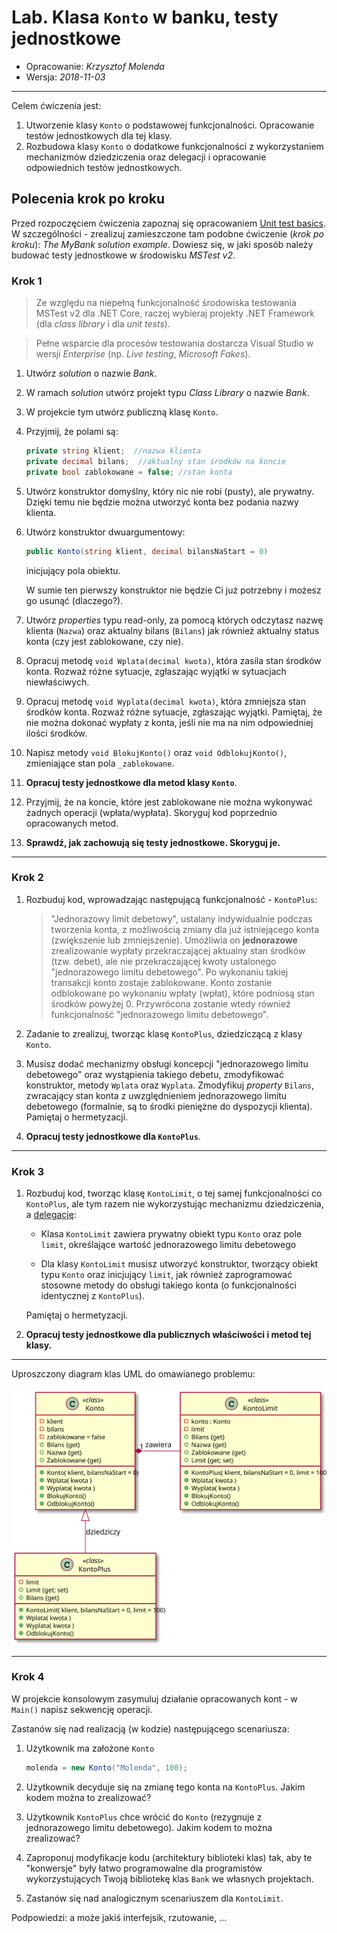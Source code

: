 # Lab. Klasa `Konto` w banku, testy jednostkowe

* Opracowanie: _Krzysztof Molenda_
* Wersja: _2018-11-03_

---

Celem ćwiczenia jest:

1. Utworzenie klasy `Konto` o podstawowej funkcjonalności. Opracowanie testów jednostkowych dla tej klasy.
2. Rozbudowa klasy `Konto` o dodatkowe funkcjonalności z wykorzystaniem mechanizmów dziedziczenia oraz delegacji i opracowanie odpowiednich testów jednostkowych.

## Polecenia krok po kroku

Przed rozpoczęciem ćwiczenia zapoznaj się opracowaniem [Unit test basics](https://docs.microsoft.com/en-US/visualstudio/test/unit-test-basics). W szczególności - zrealizuj zamieszczone tam podobne ćwiczenie (_krok po kroku_): _The MyBank solution example_. Dowiesz się, w jaki sposób należy budować testy jednostkowe w środowisku _MSTest v2_.

### Krok 1

> Ze względu na niepełną funkcjonalność środowiska testowania MSTest v2 dla .NET Core, raczej wybieraj projekty .NET Framework (dla _class library_ i dla _unit tests_).

> Pełne wsparcie dla procesów testowania dostarcza Visual Studio w wersji _Enterprise_ (np. _Live testing_, _Microsoft Fakes_).

1. Utwórz _solution_ o nazwie _Bank_.

2. W ramach _solution_ utwórz projekt typu _Class Library_ o nazwie _Bank_.

3. W projekcie tym utwórz publiczną klasę `Konto`.

4. Przyjmij, że polami są:

    ```csharp
    private string klient;  //nazwa klienta
    private decimal bilans;  //aktualny stan środków na koncie
    private bool zablokowane = false; //stan konta
    ```

5. Utwórz konstruktor domyślny, który nic nie robi (pusty), ale prywatny. Dzięki temu nie będzie można utworzyć konta bez podania nazwy klienta.

6. Utwórz konstruktor dwuargumentowy:

    ```csharp
    public Konto(string klient, decimal bilansNaStart = 0)
    ```

    inicjujący pola obiektu.

    W sumie ten pierwszy konstruktor nie będzie Ci już potrzebny i możesz go usunąć (dlaczego?).

7. Utwórz _properties_ typu read-only, za pomocą których odczytasz nazwę klienta (`Nazwa`) oraz aktualny bilans (`Bilans`) jak również aktualny status konta (czy jest zablokowane, czy nie).

8. Opracuj metodę `void Wplata(decimal kwota)`, która zasila stan środków konta. Rozważ różne sytuacje, zgłaszając wyjątki w sytuacjach niewłaściwych.

9. Opracuj metodę `void Wyplata(decimal kwota)`, która zmniejsza stan środków konta. Rozważ różne sytuacje, zgłaszając wyjątki. Pamiętaj, że nie można dokonać wypłaty z konta, jeśli nie ma na nim odpowiedniej ilości środków.

10. Napisz metody `void BlokujKonto()` oraz `void OdblokujKonto()`, zmieniające stan pola `_zablokowane`.

11. **Opracuj testy jednostkowe dla metod klasy `Konto`**.

12. Przyjmij, że na koncie, które jest zablokowane nie można wykonywać żadnych operacji (wpłata/wypłata). Skoryguj kod poprzednio opracowanych metod.

13. **Sprawdź, jak zachowują się testy jednostkowe. Skoryguj je.**

---

### Krok 2

1. Rozbuduj kod, wprowadzając następującą funkcjonalność - `KontoPlus`:

    > "Jednorazowy limit debetowy", ustalany indywidualnie podczas tworzenia konta, z możliwością zmiany dla już istniejącego konta (zwiększenie lub zmniejszenie).
    > Umożliwia on **jednorazowe** zrealizowanie wypłaty przekraczającej aktualny stan środków (tzw. debet), ale nie przekraczającej kwoty ustalonego "jednorazowego limitu debetowego".
    > Po wykonaniu takiej transakcji konto zostaje zablokowane.
    > Konto zostanie odblokowane po wykonaniu wpłaty (wpłat), które podniosą stan środków powyżej 0. Przywrócona zostanie wtedy również funkcjonalność "jednorazowego limitu debetowego".

2. Zadanie to zrealizuj, tworząc klasę `KontoPlus`, dziedziczącą z klasy `Konto`.

3. Musisz dodać mechanizmy obsługi koncepcji "jednorazowego limitu debetowego" oraz wystąpienia takiego debetu, zmodyfikować konstruktor, metody `Wplata` oraz `Wyplata`. Zmodyfikuj _property_ `Bilans`, zwracający stan konta z uwzględnieniem jednorazowego limitu debetowego (formalnie, są to środki pieniężne do dyspozycji klienta). Pamiętaj o hermetyzacji.

4. **Opracuj testy jednostkowe dla `KontoPlus`**.

---

### Krok 3

1. Rozbuduj kod, tworząc klasę `KontoLimit`, o tej samej funkcjonalności co `KontoPlus`, ale tym razem nie wykorzystując mechanizmu dziedziczenia, a [delegację](http://best-practice-software-engineering.ifs.tuwien.ac.at/patterns/delegation.html):

   * Klasa `KontoLimit` zawiera prywatny obiekt typu `Konto` oraz pole `limit`, określające wartość jednorazowego limitu debetowego

   * Dla klasy `KontoLimit` musisz utworzyć konstruktor, tworzący obiekt typu `Konto` oraz inicjujący `limit`, jak również zaprogramować stosowne metody do obsługi takiego konta (o funkcjonalności identycznej z `KontoPlus`).

    Pamiętaj o hermetyzacji.

2. **Opracuj testy jednostkowe dla publicznych właściwości i metod tej klasy.**

---

Uproszczony diagram klas UML do omawianego problemu:

![Diagram](diagram.svg)

---

### Krok 4

W projekcie konsolowym zasymuluj działanie opracowanych kont - w `Main()` napisz sekwencję operacji.

Zastanów się nad realizacją (w kodzie) następującego scenariusza:

1. Użytkownik ma założone `Konto`

   ```csharp
   molenda = new Konto("Molenda", 100);
   ```

2. Użytkownik decyduje się na zmianę tego konta na `KontoPlus`. Jakim kodem można to zrealizować?

3. Użytkownik `KontoPlus` chce wrócić do `Konto` (rezygnuje z jednorazowego limitu debetowego). Jakim kodem to można zrealizować?

4. Zaproponuj modyfikacje kodu (architektury biblioteki klas) tak, aby te "konwersje" były łatwo programowalne dla programistów wykorzystujących Twoją bibliotekę klas `Bank` we własnych projektach.

5. Zastanów się nad analogicznym scenariuszem dla `KontoLimit`.

Podpowiedzi: a może jakiś interfejsik, rzutowanie, ...